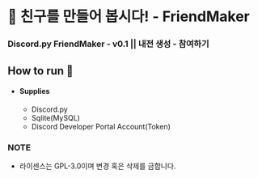 # 🚀 친구를 만들어 봅시다! - FriendMaker
### Discord.py FriendMaker - v0.1 || 내전 생성 - 참여하기 

## How to run 💫

* #### Supplies
    * Discord.py
    * Sqlite(MySQL)
    * Discord Developer Portal Account(Token)

 ### NOTE

* 라이센스는 GPL-3.0이며 변경 혹은 삭제를 금합니다.
